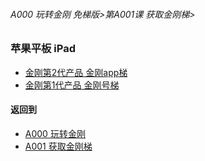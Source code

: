 ###### A000 玩转金刚 免梯版>第A001课 获取金刚梯>


### 苹果平板 iPad

- [金刚第2代产品 金刚app梯](https://github.com/a2zitpro/web/blob/master/LadderFree/GetLadder/Apple/iPad/LadderApp.md)
- [金刚第1代产品 金刚号梯](https://github.com/a2zitpro/web/blob/master/LadderFree/GetLadder/Apple/iPad/LadderKKID.md)



#### 返回到
- [A000 玩转金刚](https://github.com/a2zitpro/web/blob/master/LadderFree/main.md)
- [A001 获取金刚梯](https://github.com/a2zitpro/web/blob/master/LadderFree/GetLadder/GetLadder.md)


